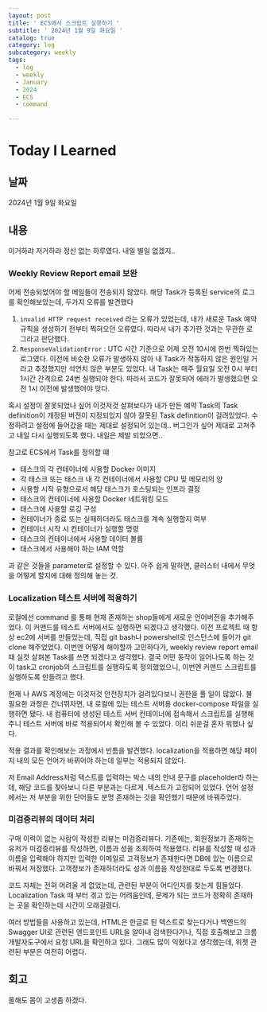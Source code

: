 ```yaml
---
layout: post
title: ' ECS에서 스크립트 실행하기 '
subtitle: ' 2024년 1월 9일 화요일 '
catalog: true
category: log
subcategory: weekly
tags:
  - log
  - weekly
  - January
  - 2024
  - ECS
  - command

---
```


# Today I Learned

## 날짜

2024년 1월 9일 화요일

## 내용

이거하랴 저거하랴 정신 없는 하루였다. 내일 별일 없겠지..

### Weekly Review Report email 보완

어제 전송되었어야 할 메일들이 전송되지 않았다. 해당 Task가 등록된 service의 로그를 확인해보았는데, 두가지 오류를 발견했다

1. `invalid HTTP request received`  라는 오류가 있었는데, 내가 새로운 Task 예약 규칙을 생성하기 전부터 찍혀오던 오류였다. 따라서 내가 추가한 것과는 무관한 로그라고 판단했다.
2. `ResponseValidationError` : UTC 시간 기준으로 어제 오전 10시에 한번 찍혀있는 로그였다. 이전에 비슷한 오류가 발생하지 않아 내 Task가 작동하지 않은 원인일 거라고 추정했지만 석연치 않은 부분도 있었다. 내 Task는 매주 월요일 오전 0시 부터 1시간 간격으로 24번 실행되야 한다. 따라서 코드가 잘못되어 에러가 발생했으면 오전 1시 이전에 발생했어야 맞다. 

혹시 설정이 잘못되었나 싶어 이것저것 살펴보다가 내가 만든 예약 Task의 Task definition이 개정된 버전이 지정되있지 않아 잘못된 Task definition이 걸려있었다. 수정하려고 설정에 들어갔을 때는 제대로 설정되어 있는데.. 버그인가 싶어 제대로 고쳐주고 내일 다시 실행되도록 했다. 내일은 제발 되었으면..

참고로 ECS에서 Task를 정의할 떄

- 태스크의 각 컨테이너에 사용할 Docker 이미지
- 각 태스크 또는 태스크 내 각 컨테이너에서 사용할 CPU 및 메모리의 양
- 사용할 시작 유형으로서 해당 태스크가 호스팅되는 인프라 결정
- 태스크의 컨테이너에 사용할 Docker 네트워킹 모드
- 태스크에 사용할 로깅 구성
- 컨테이너가 종료 또는 실패하더라도 태스크를 계속 실행할지 여부
- 컨테이너 시작 시 컨테이너가 실행할 명령
- 태스크의 컨테이너에서 사용할 데이터 볼륨
- 태스크에서 사용해야 하는 IAM 역할

과 같은 것들을 parameter로 설정할 수 있다. 아주 쉽게 말하면, 클러스터 내에서 무엇을 어떻게 할지에 대해 정의해 놓는 것.

### Localization 테스트 서버에 적용하기

 로컬에선 command 를 통해 현재 존재하는 shop들에게 새로운 언어버전을 추가해주었다. 이 커맨드를 테스트 서버에서도 실행하면 되겠다고 생각했다. 이전 프로젝트 때 항상 ec2에 서버를 만들었는데, 직접 git bash나 powershell로 인스턴스에 들어가 git clone 해주었었다. 이번엔 어떻게 해야할까 고민하다가, weekly review report email때 실컷 살펴본 Task를 쓰면 되겠다고 생각했다. 결국 어떤 동작이 일어나도록 하는 것이 task고 cronjob의 스크립트를 실행하도록 정의했었으니, 이번엔 커맨드 스크립트를 실행하도록 만들려고 했다.

 현재 나 AWS 계정에는 이것저것 안전장치가 걸려있다보니 권한을 풀 일이 많았다. 불필요한 과정은 건너뛰자면, 내 로컬에 있는 테스트 서버용 docker-compose 파일을 실행하면 됐다. 내 컴퓨터에 생성된 테스트 서버 컨테이너에 접속해서 스크립트를 실행해주니 테스트 서버에 바로 적용되어서 확인해 볼 수 있었다. 이리 쉬운걸 혼자 뭐했나 싶다.

 적용 결과를 확인해보는 과정에서 빈틈을 발견했다. localization을 적용하면 해당 페이지 내의 모든 언어가 바뀌어야 하는데 일부는 적용되지 않았다.

저 Email Address처럼 텍스트를 입력하는 박스 내의 안내 문구를 placeholder라 하는데, 해당 코드를 찾아보니 다른 부분과는 다르게 .텍스트가 고정되어 있었다. 언어 설정에서는 저 부분을 위한 단어들도 분명 존재하는 것을 확인했기 때문에 바꿔주었다.

### 미검증리뷰의 데이터 처리

 구매 이력이 없는 사람이 작성한 리뷰는 미검증리뷰다. 기존에는, 회원정보가 존재하는 유저가 미검증리뷰를 작성하면, 이름과 성을 조회하여 적용했다. 리뷰를 작성할 때 성과 이름을 입력해야 하지만 입력한 이메일로 고객정보가 존재한다면 DB에 있는 이름으로 바꿔서 저장했다. 고객정보가 존재하더라도 성과 이름을 작성한대로 두도록 변경했다.

 코드 자체는 전혀 어려울 게 없었는데, 관련된 부분이 어디인지를 찾는게 힘들었다. Localization Task 때 부터 겪고 있는 어려움인데, 문제가 되는 코드가 정확히 존재하는 곳을 확인하는데 시간이 오래걸렸다. 

 여러 방법들을 사용하고 있는데, HTML은 한글로 된 텍스트로 찾는다거나 백엔드의 Swagger UI로 관련된 엔드포인트 URL을 알아내 검색한다거나, 직접 호출해보고 크롬 개발자도구에서 요청 URL을 확인하고 있다. 그래도 많이 익혔다고 생각했는데, 위젯 관련된 부분은 여전히 어렵다.

## 회고

올해도 몸이 고생좀 하겠다.
